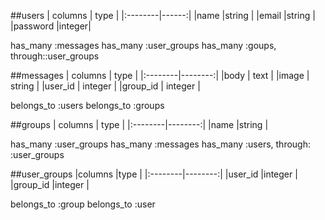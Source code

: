 ##users
| columns | type  |
|:--------|------:|
|name     |string |
|email    |string |
|password |integer|

has_many :messages
has_many :user_groups
has_many :goups, through::user_groups


##messages
| columns |  type   |
|:--------|--------:|
|body     | text    |
|image    | string  |
|user_id  | integer |
|group_id | integer |

belongs_to :users
belongs_to :groups

##groups
| columns | type    |
|:--------|--------:|
|name     |string   |

has_many :user_groups
has_many :messages
has_many :users, through: :user_groups

##user_groups
|columns  |type     |
|:--------|--------:|
|user_id  |integer  |
|group_id |integer  |

belongs_to :group
belongs_to :user
